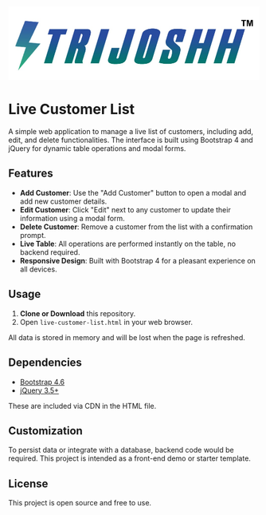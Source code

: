 ![Image Alt](https://github.com/Spsepl/EV-Customer/blob/b46b695b51186e8702a92f8c2b64c33febcc8211/logo.png)
# Live Customer List

A simple web application to manage a live list of customers, including add, edit, and delete functionalities. The interface is built using Bootstrap 4 and jQuery for dynamic table operations and modal forms.

## Features

- **Add Customer**: Use the "Add Customer" button to open a modal and add new customer details.
- **Edit Customer**: Click "Edit" next to any customer to update their information using a modal form.
- **Delete Customer**: Remove a customer from the list with a confirmation prompt.
- **Live Table**: All operations are performed instantly on the table, no backend required.
- **Responsive Design**: Built with Bootstrap 4 for a pleasant experience on all devices.

## Usage

1. **Clone or Download** this repository.
2. Open `live-customer-list.html` in your web browser.

All data is stored in memory and will be lost when the page is refreshed.

## Dependencies

- [Bootstrap 4.6](https://getbootstrap.com/)
- [jQuery 3.5+](https://jquery.com/)

These are included via CDN in the HTML file.

## Customization

To persist data or integrate with a database, backend code would be required. This project is intended as a front-end demo or starter template.

## License

This project is open source and free to use.
